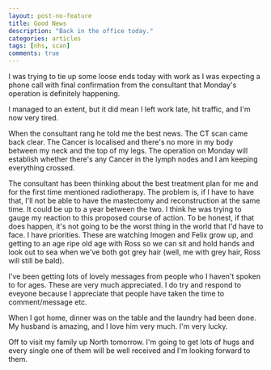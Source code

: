 ```yaml
---
layout: post-no-feature
title: Good News
description: "Back in the office today."
categories: articles
tags: [nhs, scan]
comments: true
---
```


I was trying to tie up some loose ends today with work as I was expecting a phone call with final confirmation from the consultant that Monday's operation is definitely happening.

I managed to an extent, but it did mean I left work late, hit traffic, and I'm now very tired.

When the consultant rang he told me the best news.  The CT scan came back clear.  The Cancer is localised and there's no more in my body between my neck and the top of my legs.  The operation on Monday will establish whether there's any Cancer in the lymph nodes and I am keeping everything crossed.

The consultant has been thinking about the best treatment plan for me and for the first time mentioned radiotherapy.  The problem is, if I have to have that, I'll not be able to have the mastectomy and reconstruction at the same time.  It could be up to a year between the two.  I think he was trying to gauge my reaction to this proposed course of action.  To be honest, if that does happen, it's not going to be the worst thing in the world that I'd have to face.  I have priorities.  These are watching Imogen and Felix grow up, and getting to an age ripe old age with Ross so we can sit and hold hands and look out to sea when we've both got grey hair (well, me with grey hair, Ross will still be bald).

I've been getting lots of lovely messages from people who I haven't spoken to for ages.  These are very much appreciated.  I do try and respond to eveyone because I appreciate that people have taken the time to comment/message etc.

When I got home, dinner was on the table and the laundry had been done.  My husband is amazing, and I love him very much.  I'm very lucky.

Off to visit my family up North tomorrow.  I'm going to get lots of hugs and every single one of them will be well received and I'm looking forward to them.
